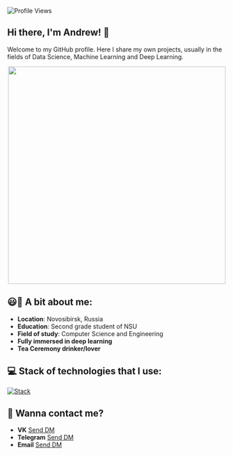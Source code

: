 ![Profile Views](https://komarev.com/ghpvc/?username=F1ameX&color=red)
##  Hi there, I'm Andrew! 👋

Welcome to my GitHub profile. Here I share my own projects, usually in the fields of Data Science, Machine Learning and Deep Learning.

<div align="center">
	<img src="secret_file.gif" width="500", height="500"/>
</div>

## 😃🍵 A bit about me:
- **Location**: Novosibirsk, Russia
- **Education**: Second grade student of NSU 
- **Field of study**:  Computer Science and Engineering
- **Fully immersed in deep learning**
- **Tea Ceremony drinker/lover**

## 💻 Stack of technologies that I use:
[![Stack](https://skillicons.dev/icons?i=python,pytorch,tensorflow,sklearn,git,github,apple,linux)](https://skillicons.dev)

## 👀 Wanna contact me?
- **VK** [Send DM](https://vk.me/andreyebanutuy)
- **Telegram** [Send DM](https://telegram.me/F1ameX)
- **Email** [Send DM](mailto:flamexnivelson@gmail.com)
